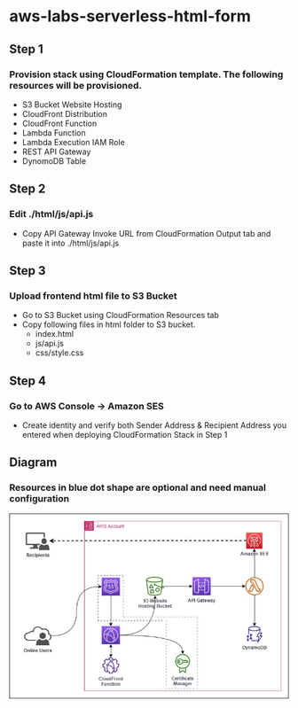 # aws-labs-serverless-html-form
## Step 1
### Provision stack using CloudFormation template. The following resources will be provisioned.
- S3 Bucket Website Hosting
- CloudFront Distribution
- CloudFront Function
- Lambda Function
- Lambda Execution IAM Role
- REST API Gateway
- DynomoDB Table


## Step 2
### Edit ./html/js/api.js
- Copy API Gateway Invoke URL from CloudFormation Output tab and paste it into ./html/js/api.js


## Step 3
### Upload frontend html file to S3 Bucket
- Go to S3 Bucket using CloudFormation Resources tab
- Copy following files in html folder to S3 bucket.
    - index.html
    - js/api.js
    - css/style.css

## Step 4
### Go to AWS Console -> Amazon SES
- Create identity and verify both Sender Address & Recipient Address you entered when deploying CloudFormation Stack in Step 1


## Diagram
### Resources in blue dot shape are optional and need manual configuration
![alt text](diagram.jpg)
